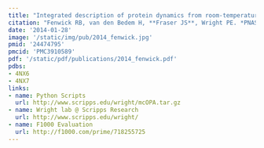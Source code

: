 ```yaml
---
title: "Integrated description of protein dynamics from room-temperature X-ray crystallography and NMR."
citation: "Fenwick RB, van den Bedem H, **Fraser JS**, Wright PE. *PNAS*. 2014."
date: '2014-01-28'
image: '/static/img/pub/2014_fenwick.jpg'
pmid: '24474795'
pmcid: 'PMC3910589'
pdf: '/static/pdf/publications/2014_fenwick.pdf'
pdbs:
- 4NX6
- 4NX7
links:
- name: Python Scripts
  url: http://www.scripps.edu/wright/mcOPA.tar.gz
- name: Wright lab @ Scripps Research
  url: http://www.scripps.edu/wright/
- name: F1000 Evaluation
  url: http://f1000.com/prime/718255725
---
```

